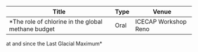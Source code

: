 |             Title             | Type           | Venue               |
|-------------------------------|----------------|---------------------|
| *The role of chlorine in the global methane budget | Oral| ICECAP Workshop Reno | 
at and since the Last Glacial Maximum*               


